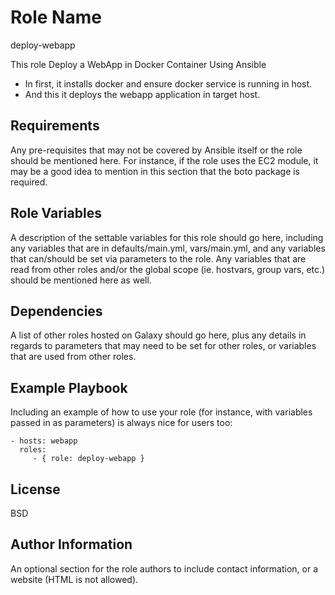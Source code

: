 Role Name
=========
deploy-webapp

This role Deploy a WebApp in Docker Container Using Ansible
  - In first, it installs docker and ensure docker service is running in host.
  - And this it deploys the webapp application in target host.

Requirements
------------

Any pre-requisites that may not be covered by Ansible itself or the role should be mentioned here. For instance, if the role uses the EC2 module, it may be a good idea to mention in this section that the boto package is required.

Role Variables
--------------

A description of the settable variables for this role should go here, including any variables that are in defaults/main.yml, vars/main.yml, and any variables that can/should be set via parameters to the role. Any variables that are read from other roles and/or the global scope (ie. hostvars, group vars, etc.) should be mentioned here as well.

Dependencies
------------

A list of other roles hosted on Galaxy should go here, plus any details in regards to parameters that may need to be set for other roles, or variables that are used from other roles.

Example Playbook
----------------

Including an example of how to use your role (for instance, with variables passed in as parameters) is always nice for users too:

    - hosts: webapp
      roles:
         - { role: deploy-webapp }

License
-------

BSD

Author Information
------------------

An optional section for the role authors to include contact information, or a website (HTML is not allowed).

